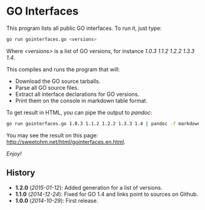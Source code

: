 GO Interfaces
=============

This program lists all public GO interfaces. To run it, just type:

```sh
go run gointerfaces.go <versions>
```

Where *&lt;versions>* is a list of GO versions, for instance *1.0.3 1.1.2 1.2.2 1.3.3 1.4*.

This compiles and runs the program that will:

- Download the GO source tarballs.
- Parse all GO source files.
- Extract all interface declarations for GO versions.
- Print them on the console in markdown table format.

To get result in HTML, you can pipe the output to *pandoc*:

```sh
go run gointerfaces.go 1.0.3 1.1.2 1.2.2 1.3.3 1.4 | pandoc -f markdown -t html
```

You may see the result on this page: <http://sweetohm.net/html/gointerfaces.en.html>.

*Enjoy!*

History
-------

- **1.2.0** (*2015-01-12*): Added generation for a list of versions.
- **1.1.0** (*2014-12-24*): Fixed for GO 1.4 and links point to sources on Github.
- **1.0.0** (*2014-10-29*): First release.
